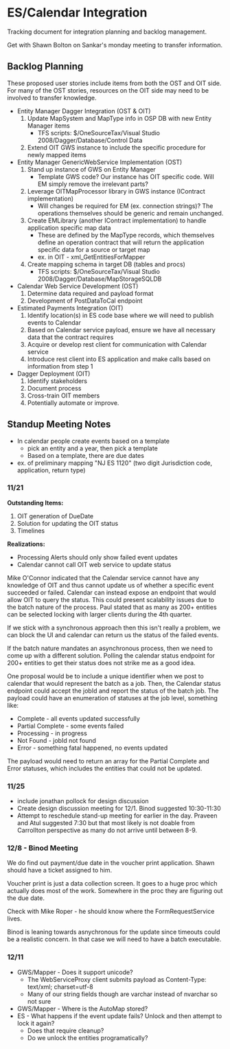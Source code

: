 # ES/Calendar Integration 

Tracking document for integration planning and backlog management.

Get with Shawn Bolton on Sankar's monday meeting to transfer information. 

## Backlog Planning

These proposed user stories include items from both the OST and OIT side. For many of the OST stories, resources on the OIT side may need to be involved to transfer knowledge. 

* Entity Manager Dagger Integration (OST & OIT)
	1. Update MapSystem and MapType info in OSP DB with new Entity Manager items
		* TFS scripts: $/OneSourceTax/Visual Studio 2008/Dagger/Database/Control Data
	2. Extend OIT GWS instance to include the specific procedure for newly mapped items
* Entity Manager GenericWebService Implementation (OST)
	1. Stand up instance of GWS on Entity Manager
		* Template GWS code? Our instance has OIT specific code. Will EM simply remove the irrelevant parts?
	2. Leverage OITMapProcessor library in GWS instance (IContract implementation)
		* Will changes be required for EM (ex. connection strings)? The operations themselves should be generic and remain unchanged. 
	3. Create EMLibrary (another IContract implementation) to handle application specific map data
		* These are defined by the MapType records, which themselves define an operation contract that will return the application specific data for a source or target map
		* ex. in OIT - xml_GetEntitiesForMapper
	4. Create mapping schema in target DB (tables and procs)
		* TFS scripts: $/OneSourceTax/Visual Studio 2008/Dagger/Database/MapStorageSQLDB 
* Calendar Web Service Development (OST)
	1. Determine data required and payload format
	2. Development of PostDataToCal endpoint
* Estimated Payments Integration (OIT)
	1. Identify location(s) in ES code base where we will need to publish events to Calendar
	2. Based on Calendar service payload, ensure we have all necessary data that the contract requires
	3. Acquire or develop rest client for communication with Calendar service
	4. Introduce rest client into ES application and make calls based on information from step 1
* Dagger Deployment (OIT)
	1. Identify stakeholders
	2. Document process
	3. Cross-train OIT members
	4. Potentially automate or improve. 


## Standup Meeting Notes

* In calendar people create events based on a template
	* pick an entity and a year, then pick a template
	* Based on a template, there are due dates
* ex. of preliminary mapping "NJ ES 1120" (two digit Jurisdiction code, application, return type)


### 11/21

**Outstanding Items:**

1. OIT generation of DueDate
2. Solution for updating the OIT status
3. Timelines

**Realizations:**

* Processing Alerts should only show failed event updates
* Calendar cannot call OIT web service to update status

Mike O'Connor﻿ indicated that the Calendar service cannot have any knowledge of OIT and thus cannot update us of whether a specific event succeeded or failed. Calendar can instead expose an endpoint that would allow OIT to query the status. This could present scalability issues due to the batch nature of the process. Paul stated that as many as 200+ entities can be selected locking with larger clients during the 4th quarter. 

If we stick with a synchronous approach then this isn't really a problem, we can block the UI and calendar can return us the status of the failed events.

If the batch nature mandates an asynchronous process, then we need to come up with a different solution. Polling the calendar status endpoint for 200+ entities to get their status does not strike me as a good idea.

One proposal would be to include a unique identifier when we post to calendar that would represent the batch as a job. Then, the Calendar status endpoint could accept the jobId and report the status of the batch job. The payload could have an enumeration of statuses at the job level, something like:

* Complete - all events updated successfully
* Partial Complete - some events failed
* Processing - in progress 
* Not Found - jobId not found
* Error - something fatal happened, no events updated

The payload would need to return an array for the Partial Complete and Error statuses, which includes the entities that could not be updated. 

### 11/25

* include jonathan pollock for design discussion
* Create design discussion meeting for 12/1. Binod suggested 10:30-11:30
* Attempt to reschedule stand-up meeting for earlier in the day. Praveen and Atul suggested 7:30 but that most likely is not doable from Carrollton perspective as many do not arrive until between 8-9. 

### 12/8 - Binod Meeting

We do find out payment/due date in the voucher print application. Shawn should have a ticket assigned to him. 

Voucher print is just a data collection screen. It goes to a huge proc which actually does most of the work. Somewhere in the proc they are figuring out the due date. 

Check with Mike Roper - he should know where the FormRequestService lives. 

Binod is leaning towards asnychronous for the update since timeouts could be a realistic concern. In that case we will need to have a batch executable. 

### 12/11

* GWS/Mapper - Does it support unicode? 
	* The WebServiceProxy client submits payload as Content-Type: text/xml; charset=utf-8
	* Many of our string fields though are varchar instead of nvarchar so not sure
* GWS/Mapper - Where is the AutoMap stored?
* ES - What happens if the event update fails? Unlock and then attempt to lock it again?
	* Does that require cleanup?
	* Do we unlock the entities programatically?